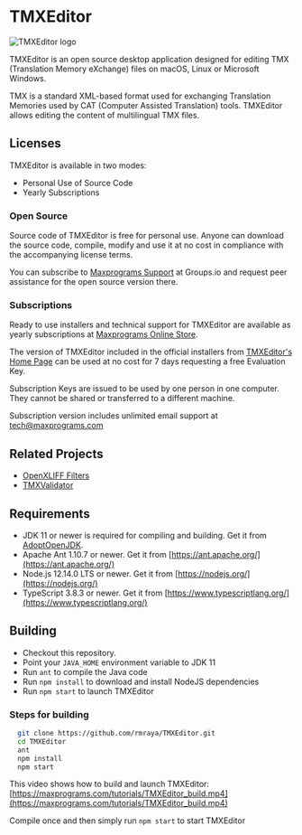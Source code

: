 # TMXEditor

![TMXEditor logo](https://www.maxprograms.com/images/tmxeditor_s.png)

TMXEditor is an open source desktop application designed for editing TMX (Translation Memory eXchange) files on macOS, Linux or Microsoft Windows.

TMX is a standard XML-based format used for exchanging Translation Memories used by CAT (Computer Assisted Translation) tools. TMXEditor allows editing the content of multilingual TMX files.

## Licenses

TMXEditor is available in two modes:

- Personal Use of Source Code
- Yearly Subscriptions

### Open Source

Source code of TMXEditor is free for personal use. Anyone can download the source code, compile, modify and use it at no cost in compliance with the accompanying license terms.

You can subscribe to [Maxprograms Support](https://groups.io/g/maxprograms/) at Groups.io and request peer assistance for the open source version there.

### Subscriptions

Ready to use installers and technical support for TMXEditor are available as yearly subscriptions at [Maxprograms Online Store](https://www.maxprograms.com/store/buy.html).

The version of TMXEditor included in the official installers from [TMXEditor's Home Page](https://www.maxprograms.com/products/tmxeditor.html) can be used at no cost for 7 days requesting a free Evaluation Key.

Subscription Keys are issued to be used by one person in one computer. They cannot be shared or transferred to a different machine.

Subscription version includes unlimited email support at tech@maxprograms.com

## Related Projects

- [OpenXLIFF Filters](https://github.com/rmraya/OpenXLIFF)
- [TMXValidator](https://github.com/rmraya/TMXValidator)

## Requirements

- JDK 11 or newer is required for compiling and building. Get it from [AdoptOpenJDK](https://adoptopenjdk.net/).
- Apache Ant 1.10.7 or newer. Get it from [https://ant.apache.org/](https://ant.apache.org/)
- Node.js 12.14.0 LTS or newer. Get it from [https://nodejs.org/](https://nodejs.org/)
- TypeScript 3.8.3 or newer. Get it from [https://www.typescriptlang.org/](https://www.typescriptlang.org/)

## Building

- Checkout this repository.
- Point your `JAVA_HOME` environment variable to JDK 11
- Run `ant` to compile the Java code
- Run `npm install` to download and install NodeJS dependencies
- Run `npm start` to launch TMXEditor

### Steps for building

``` bash
  git clone https://github.com/rmraya/TMXEditor.git
  cd TMXEditor
  ant
  npm install
  npm start
```

This video shows how to build and launch TMXEditor: [https://maxprograms.com/tutorials/TMXEditor_build.mp4](https://maxprograms.com/tutorials/TMXEditor_build.mp4)

Compile once and then simply run `npm start` to start TMXEditor
